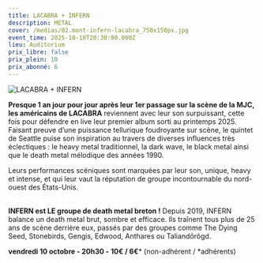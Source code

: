 ```yaml
---
title: LACABRA + INFERN
description: METAL
cover: /medias/02.mont-infern-lacabra_750x150px.jpg
event_time: 2025-10-10T20:30:00.000Z
lieu: Auditorium
prix_libre: false
prix_plein: 10
prix_abonné: 6
---
```

![LACABRA + INFERN](/medias/02.mont-infern-lacabra_750x150px.jpg "LACABRA + INFERN")

**Presque 1 an jour pour jour après leur 1er passage sur la scène de la MJC, les américains de LACABRA** reviennent avec leur son surpuissant, cette fois pour défendre en live leur premier album sorti au printemps 2025. Faisant preuve d’une puissance tellurique foudroyante sur scène, le quintet de Seattle puise son inspiration au travers de diverses influences très éclectiques : le heavy metal traditionnel, la dark wave, le black metal ainsi que le death metal mélodique des années 1990. 

Leurs performances scéniques sont marquées par leur son, unique, heavy et intense, et qui leur vaut la réputation de groupe incontournable du nord-ouest des États-Unis.

\
**INFERN est LE groupe de death metal breton !** Depuis 2019, INFERN  balance un death metal brut, sombre et efficace. Ils traînent tous plus de 25 ans de scène derrière eux, passés par des groupes comme The Dying Seed, Stonebirds, Gengis, Edwood, Anthares ou Taliandôrôgd.

**vendredi 10 octobre - 20h30 -** **10€ / 6€*** (non-adhérent / *adhérents)